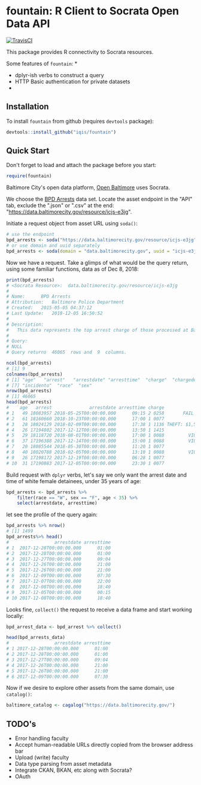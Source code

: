 # fountain: R Client to Socrata Open Data API

[![TravisCI](https://travis-ci.org/iqis/fountain.svg?branch=master)](https://travis-ci.org/iqis/fountain)

This package provides R connectivity to Socrata resources. 

Some features of `fountain`:
* 
* dplyr-ish verbs to construct a query
* HTTP Basic authentication for private datasets 
* 

## Installation

To install `fountain` from github (requires `devtools` package):

```R
devtools::install_github("iqis/fountain")
```

## Quick Start

Don't forget to load and attach the package before you start:

```R
require(fountain)
```

Baltimore City's open data platform, [Open Baltimore](https://data.baltimorecity.gov/) uses Socrata.

We choose the [BPD Arrests](https://data.baltimorecity.gov/Public-Safety/BPD-Arrests/3i3v-ibrt) data set. Locate the asset endpoint in the "API" tab, exclude the ".json" or ".csv" at the end: "https://data.baltimorecity.gov/resource/icjs-e3jg".

Initiate a request object from asset URL using `soda()`:

```R
# use the endpoint
bpd_arrests <- soda("https://data.baltimorecity.gov/resource/icjs-e3jg")
# or use domain and uuid separately
bpd_arrests <- soda(domain = "data.baltimorecity.gov", uuid = "icjs-e3jg")
```
Now we have a request.
Take a glimps of what would be the query return, using some familiar functions, data as of Dec 8, 2018:

```R
print(bpd_arrests)
# <Socrata Resource>:  data.baltimorecity.gov/resource/icjs-e3jg 
# 
# Name:		 BPD Arrests 
# Attribution:	 Baltimore Police Department 
# Created:	 2015-05-05 04:37:12 
# Last Update:	 2018-12-05 16:50:52 
# 
# Description:  
#   This data represents the top arrest charge of those processed at Baltimore's Central Booking & Intake Facility. This data does not contain those who have been processed through Juvenile Booking. 
# 
# Query: 
# NULL
# Query returns  46065  rows and  9  columns. 

ncol(bpd_arrests)
# [1] 9
colnames(bpd_arrests)
# [1] "age"   "arrest"   "arrestdate" "arresttime"  "charge"  "chargedescription"
# [7] "incidento"  "race"  "sex"    
nrow(bpd_arrests)
# [1] 46065
head(bpd_arrests)
#    age   arrest              arrestdate arresttime charge              chargedescription               incidento race sex
# 1   49 18083957 2018-05-25T00:00:00.000      09:15 2 0258       FAIL TO PERFORM CONTRACT         Unknown Offense    B   M
# 2   61 18160660 2018-10-23T00:00:00.000      17:00 1 0077              FAILURE TO APPEAR         Unknown Offense    W   F
# 3   28 18024129 2018-02-09T00:00:00.000      17:38 1 1136 THEFT: $1,500 TO UNDER $25,000         Unknown Offense    B   M
# 4   26 17194802 2017-12-12T00:00:00.000      13:50 1 1415             ASSAULT-SEC DEGREE         Unknown Offense    B   M
# 5   29 18118720 2018-08-01T00:00:00.000      17:00 1 0088         VIOLATION OF PROBATION         Unknown Offense    B   M
# 6   37 17196388 2017-12-14T00:00:00.000      15:00 1 0088         VIOLATION OF PROBATION         Unknown Offense    W   F
# 7   20 18085544 2018-05-30T00:00:00.000      11:20 1 0077              FAILURE TO APPEAR         Unknown Offense    U   M
# 8   40 18020788 2018-02-05T00:00:00.000      13:10 1 0088         VIOLATION OF PROBATION 3JKROBB RESIDENCE-KNIFE    B   M
# 9   26 17198172 2017-12-19T00:00:00.000      06:28 1 0077              FAILURE TO APPEAR         Unknown Offense    B   M
# 10  31 17190883 2017-12-05T00:00:00.000      23:30 1 0077              FAILURE TO APPEAR         Unknown Offense    W   M
```

Build request with `dplyr` verbs, let's say we only want the arrest date and time of white female detainees, under 35 years of age:

```R
bpd_arrests <- bpd_arrests %>%
    filter(race == "W", sex == "F", age < 35) %>% 
    select(arrestdate, arresttime)
```

let see the profile of the query again:
```R
bpd_arrests %>% nrow()
# [1] 1499
bpd_arrests%>% head()
#                 arrestdate arresttime
# 1  2017-12-28T00:00:00.000      01:00
# 2  2017-12-28T00:00:00.000      01:00
# 3  2017-12-27T00:00:00.000      09:04
# 4  2017-12-26T00:00:00.000      21:00
# 5  2017-12-26T00:00:00.000      21:00
# 6  2017-12-09T00:00:00.000      07:30
# 7  2017-12-07T00:00:00.000      22:00
# 8  2017-12-08T00:00:00.000      18:40
# 9  2017-12-05T00:00:00.000      00:15
# 10 2017-12-08T00:00:00.000      18:40
```

Looks fine, `collect()` the request to receive a data frame and start working locally:

```R
bpd_arrest_data <- bpd_arrest %>% collect()

head(bpd_arrests_data)
#                 arrestdate arresttime
# 1 2017-12-28T00:00:00.000      01:00
# 2 2017-12-28T00:00:00.000      01:00
# 3 2017-12-27T00:00:00.000      09:04
# 4 2017-12-26T00:00:00.000      21:00
# 5 2017-12-26T00:00:00.000      21:00
# 6 2017-12-09T00:00:00.000      07:30

```

Now if we desire to explore other assets from the same domain, use `catalog()`:

```R
baltimore_catalog <- cagalog("https://data.baltimorecity.gov/")

```
## TODO's

* Error handling faculty
* Accept human-readable URLs directly copied from the browser address bar
* Upload (write) faculty
* Data type parsing from asset metadata
* Integrate CKAN, BKAN, etc along with Socrata?
* OAuth 
